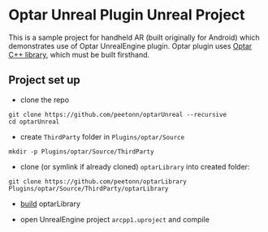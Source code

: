 # Optar Unreal Plugin Unreal Project 

This is a sample project for handheld AR (built originally for Android) which demonstrates use of Optar UnrealEngine plugin.
Optar plugin uses [Optar C++ library](https://github.com/peetonn/optarLibrary), which must be built firsthand.

## Project set up

* clone the repo
```
git clone https://github.com/peetonn/optarUnreal --recursive
cd optarUnreal
```

* create `ThirdParty` folder in `Plugins/optar/Source`
```
mkdir -p Plugins/optar/Source/ThirdParty
```

* clone (or symlink if already cloned) `optarLibrary` into created folder:
```
git clone https://github.com/peetonn/optarLibrary Plugins/optar/Source/ThirdParty/optarLibrary
```

* [build](https://github.com/peetonn/optarLibrary/blob/master/README.md) optarLibrary

* open UnrealEngine project `arcpp1.uproject` and compile
